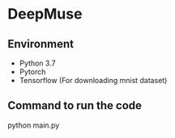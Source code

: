 # DeepMuse

## Environment
* Python 3.7
* Pytorch
* Tensorflow (For downloading mnist dataset)

## Command to run the code
python main.py

